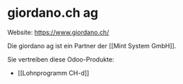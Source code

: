 # giordano.ch ag

Website: <https://www.giordano.ch/>

Die giordano ag ist ein Partner der [[Mint System GmbH]].

Sie vertreiben diese Odoo-Produkte:
* [[Lohnprogramm CH-d]]